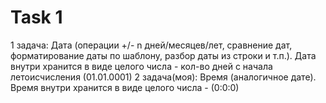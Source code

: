 #  Task 1
1 задача: Дата (операции +/- n дней/месяцев/лет, сравнение дат, форматирование даты по шаблону, разбор даты из строки и т.п.).
Дата внутри хранится в виде целого числа - кол-во дней с начала летоисчисления (01.01.0001)
2 задача(моя): Время (аналогичное дате). Время внутри хранится в виде целого числа - (0:0:0)

